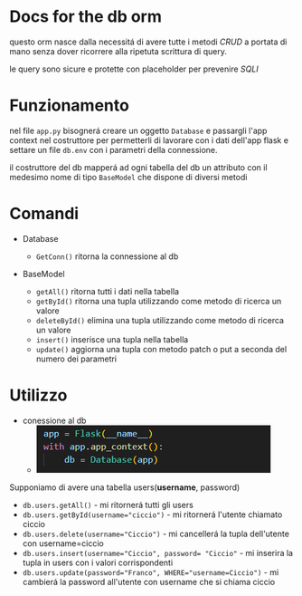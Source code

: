 # Docs for the db orm

questo orm nasce dalla necessitá di avere tutte i metodi *CRUD* a portata di mano senza dover ricorrere alla ripetuta scrittura di query.

le query sono sicure e protette con placeholder per prevenire *SQLI*
## 

# Funzionamento

nel file `app.py` bisognerá creare un oggetto `Database` e passargli l'app context nel costruttore per permetterli di lavorare con i dati dell'app flask e settare un file `db.env` con i parametri della connessione.

il costruttore del db mapperá ad ogni tabella del db un attributo con il medesimo nome di tipo `BaseModel` che dispone di diversi metodi

##
# Comandi

- Database
    - `GetConn()` ritorna la connessione al db

- BaseModel
    - `getAll()` ritorna tutti i dati nella tabella
    - `getById()` ritorna una tupla utilizzando come metodo di ricerca un valore
    - `deleteById()` elimina una tupla utilizzando come metodo di ricerca un valore
    - `insert()` inserisce una tupla nella tabella
    - `update()` aggiorna una tupla con metodo patch o put a seconda del numero dei parametri


##
# Utilizzo

- conessione al db
   -  ![alt text](image.png)


Supponiamo di avere una tabella users(**username**, password)

- `db.users.getAll()` - mi ritornerá tutti gli users
- `db.users.getById(username="ciccio")` - mi ritornerá l'utente  chiamato ciccio
- `db.users.delete(username="Ciccio")` -  mi cancellerá la tupla dell'utente con username=ciccio
- `db.users.insert(username="Ciccio", password= "Ciccio"` - mi  inserira la tupla in users con i valori corrispondenti
- `db.users.update(password="Franco", WHERE="username=Ciccio")` - mi cambierá la password all'utente con username che si chiama ciccio 